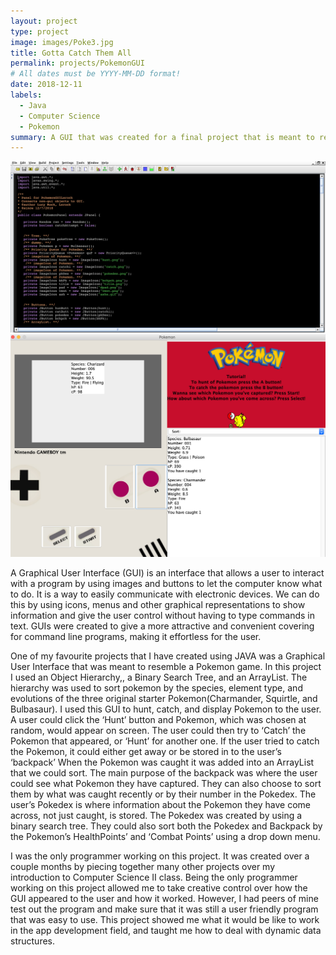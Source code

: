 ```yaml
---
layout: project
type: project
image: images/Poke3.jpg
title: Gotta Catch Them All
permalink: projects/PokemonGUI
# All dates must be YYYY-MM-DD format!
date: 2018-12-11
labels:
  - Java
  - Computer Science
  - Pokemon
summary: A GUI that was created for a final project that is meant to replicate the catching process of pokemon. 
---
```


<div class="ui small rounded images">
  <img class="ui image" src="../images/Poke1.png">
  <img class="ui image" src="../images/Poke2.png">
</div>

  A Graphical User Interface (GUI) is an interface that allows a user to interact with a program by using images and buttons to let the computer know what to do. It is a way to easily communicate with electronic devices. We can do this by using icons, menus and other graphical  representations to show information and give the user control without having to type commands in text. GUIs were created to give a more attractive and  convenient covering for command line programs, making it effortless for the user. 

  One of my favourite projects that I have created using JAVA was a Graphical User Interface that was meant to resemble a Pokemon game. In this project I used an Object Hierarchy,, a Binary Search Tree, and an ArrayList. The hierarchy was used to sort pokemon by the species, element type, and evolutions of the three original starter Pokemon(Charmander, Squirtle, and Bulbasaur). I used this GUI to hunt, catch, and display Pokemon to the user. A user could click the ‘Hunt’ button and Pokemon, which was chosen at random, would appear on screen. The user could then try to ‘Catch’ the Pokemon that appeared, or ‘Hunt’ for another one. If the user tried to catch the Pokemon, it could either get away or be stored in to the user’s ‘backpack’ When the Pokemon was caught it was added into an ArrayList that we could sort. The main purpose of the backpack was where the user could see what Pokemon they have captured. They can also choose to sort them by what was caught recently or by their number in the Pokedex. The user’s Pokedex is where information about the Pokemon they have come across, not just caught, is stored. The Pokedex was created by using a binary search tree.  They could also sort both the Pokedex and Backpack by the Pokemon’s HealthPoints’ and ‘Combat Points’ using a drop down menu.  

  I was the only programmer working on this project. It was created over a couple months by piecing together many other projects over my introduction to Computer Science II class. Being the only programmer working on this project allowed me to take creative control over how the GUI appeared to the user and how it worked. However, I had peers of mine test out the program and make sure that it was still a user friendly program that was easy to use. This project showed me what it would be like to work in the app development field, and taught me how to deal with dynamic data structures. 




